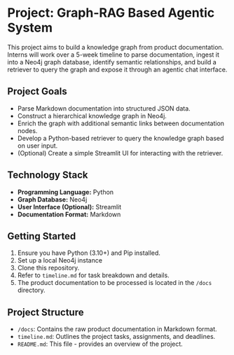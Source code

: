 # Project: Graph-RAG Based Agentic System

This project aims to build a knowledge graph from product documentation. Interns will work over a 5-week timeline to parse documentation, ingest it into a Neo4j graph database, identify semantic relationships, and build a retriever to query the graph and expose it through an agentic chat interface.

## Project Goals
-   Parse Markdown documentation into structured JSON data.
-   Construct a hierarchical knowledge graph in Neo4j.
-   Enrich the graph with additional semantic links between documentation nodes.
-   Develop a Python-based retriever to query the knowledge graph based on user input.
-   (Optional) Create a simple Streamlit UI for interacting with the retriever.

## Technology Stack
-   **Programming Language:** Python
-   **Graph Database:** Neo4j
-   **User Interface (Optional):** Streamlit
-   **Documentation Format:** Markdown

## Getting Started
1.  Ensure you have Python (3.10+) and Pip installed.
2.  Set up a local Neo4j instance
3.  Clone this repository.
4.  Refer to `timeline.md` for task breakdown and details.
5.  The product documentation to be processed is located in the `/docs` directory.

## Project Structure
-   `/docs`: Contains the raw product documentation in Markdown format.
-   `timeline.md`: Outlines the project tasks, assignments, and deadlines.
-   `README.md`: This file - provides an overview of the project.